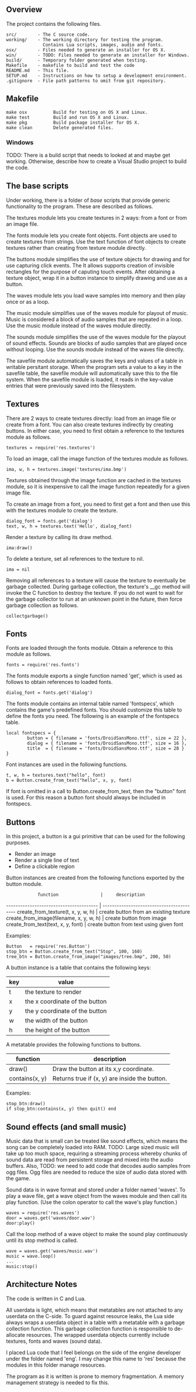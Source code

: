 ## Overview

The project contains the following files.

    src/        - The C source code.
    working/    - The working directory for testing the program. 
                  Contains Lua scripts, images, audio and fonts.
    osx/        - Files needed to generate an installer for OS X.
    win/        - TODO: Files needed to generate an installer for Windows.
    build/      - Temporary folder generated when testing.
    Makefile    - makefile to build and test the code
    README.md   - This file.
    SETUP.md    - Instructions on how to setup a development environment.
    .gitignore  - File path patterns to omit from git repository.

## Makefile

    make osx          Build for testing on OS X and Linux.
    make test         Build and run OS X and Linux.
    make pkg          Build package installer for OS X.
    make clean        Delete generated files.

### Windows

TODO: There is a build script that needs to looked at and maybe get working.
Otherwise, describe how to create a Visual Studio project to build the code.

## The base scripts

Under working, there is a folder of _base_ scripts that provide
generic functionality to the program.  These are described as follows.

The textures module lets you create textures in 2 ways:
from a font or from an image file.

The fonts module lets you create font objects.
Font objects are used to create textures from strings.
Use the text function of font objects to create textures
rather than creating from texture module directly.

The buttons module simplifies the use of texture objects
for drawing and for use capturing click events. The
It allows supports creation of invisible rectangles for
the purpose of caputing touch events. After obtaining
a texture object, wrap it in a button instance to
simplify drawing and use as a button.

The waves module lets you load wave samples into memory
and then play once or as a loop.

The music module simplifies use of the waves module for
playout of music. Music is considered a block of audio 
samples that are repeated in a loop. Use the music
module instead of the waves module directly.

The sounds module simplifies the use of the waves module
for the playout of sound effects.  Sounds are blocks of
audio samples that are played once without looping. Use
the sounds module instead of the waves file directly.

The savefile module automatically saves the keys and
values of a table in writable persitant storage. 
When the program sets a value to a key in the savefile
table, the savefile module will automatically save this
to the file system.  When the savefile module is loaded,
it reads in the key-value entries that were previously 
saved into the filesystem.

## Textures

There are 2 ways to create textures directly: load from an image file or create 
from a font. You can also create textures indirectly by creating buttons. In either 
case, you need to first obtain a reference to the textures module as follows.

    textures = require('res.textures')

To load an image, call the image function of the textures module as follows.

    ima, w, h = textures.image('textures/ima.bmp')

Textures obtained through the image function are cached in the textures module,
so it is inexpensive to call the image function repeatedly for a given image file.

To create an image from a font, you need to first get a font and then
use this with the textures module to create the texture.

    dialog_font = fonts.get('dialog')
    text, w, h = textures.text('Hello', dialog_font)

Render a texture by calling its draw method.

    ima:draw()

To delete a texture, set all references to the texture to nil.

    ima = nil

Removing all references to a texture will cause the texture to eventually be garbage collected.
During garbage collection, the texture's __gc method will invoke the C function to destroy the
texture.  If you do not want to wait for the garbage collector to run at an unknown point in the
future, then force garbage collection as follows.

    collectgarbage()

## Fonts

Fonts are loaded through the fonts module.  Obtain a reference to this module as follows.

    fonts = require('res.fonts')

The fonts module exports a single function named 'get', which is used as follows to obtain
references to loaded fonts.

    dialog_font = fonts.get('dialog')

The fonts module contains an internal table named 'fontspecs', which contains the game's
predefined fonts.  You should customize this table to define the fonts you need. The following
is an example of the fontspecs table.

    local fontspecs = {
            button = { filename = 'fonts/DroidSansMono.ttf', size = 22 },
            dialog = { filename = 'fonts/DroidSansMono.ttf', size = 16 },
            title  = { filename = 'fonts/DroidSansMono.ttf', size = 28 }
    }

Font instances are used in the following functions.

    t, w, h = textures.text("hello", font)
    b = Button.create_from_text("hello", x, y, font)

If font is omitted in a call to Button.create_from_text, then the "button" font is used.
For this reason a button font should always be included in fontspecs.

## Buttons

In this project, a button is a gui primitive that can be used for the following purposes.

- Render an image
- Render a single line of text
- Define a clickable region

Button instances are created from the following functions exported by the button module.

                function                |     description
--------------------------------------- | -----------------------------------------
create_from_texture(t, x, y, w, h)      | create button from an existing texture
create_from_image(filename, x, y, w, h) | create button from image
create_from_text(text, x, y, font)      | create button from text using given font

Examples:

    Button   = require('res.Button')
    stop_btn = Button.create_from_text("Stop", 100, 160)
    tree_btn = Button.create_from_image("images/tree.bmp", 200, 50)


A button instance is a table that contains the following keys:

key | value
--- | -----
 t  | the texture to render 
 x  | the x coordinate of the button
 y  | the y coordinate of the button
 w  | the width of the button
 h  | the height of the button

A metatable provides the following functions to buttons.

   function    |    description
-------------- | -----------------
draw()         | Draw the button at its x,y coordinate.
contains(x, y) | Returns true if (x, y) are inside the button.

Examples:

    stop_btn:draw()
    if stop_btn:contains(x, y) then quit() end

## Sound effects (and small music)

Music data that is small can be treated like sound effects, which means the song can be completely
loaded into RAM.  TODO: Large sized music will take up too much space, requiring a streaming
process whereby chunks of sound data are read from persistent storage and mixed into the
audio buffers.  Also, TODO: we need to add code that decodes audio samples from ogg files.  Ogg files
are needed to reduce the size of audio data stored with the game.

Sound data is in wave format and stored under a folder named 'waves'. To play a wave file,
get a wave object from the waves module and then call its play function.  (Use the colon operator
to call the wave's play function.)

    waves = require('res.waves')
    door = waves.get('waves/door.wav')
    door:play()

Call the loop method of a wave object to make the sound play continuously until its stop
method is called.

    wave = waves.get('waves/music.wav')
    music = wave.loop()
    ...
    music:stop()


## Architecture Notes

The code is written in C and Lua.

All userdata is light, which means that metatables are not attached to any userdata on
the C-side.  To guard against resource leaks, the Lua side always wraps a userdata object
in a table with a metatable with a garbage collection function.  This garbage collection
function is responsible to de-allocate resources. The wrapped userdata objects currently 
include textures, fonts and waves (sound data).

I placed Lua code that I feel belongs on the side of the engine developer under the
folder named 'eng'. I may change this name to 'res' because the modules in this folder
manage resources.

The program as it is written is prone to memory fragmentation.  A memory management
strategy is needed to fix this.

